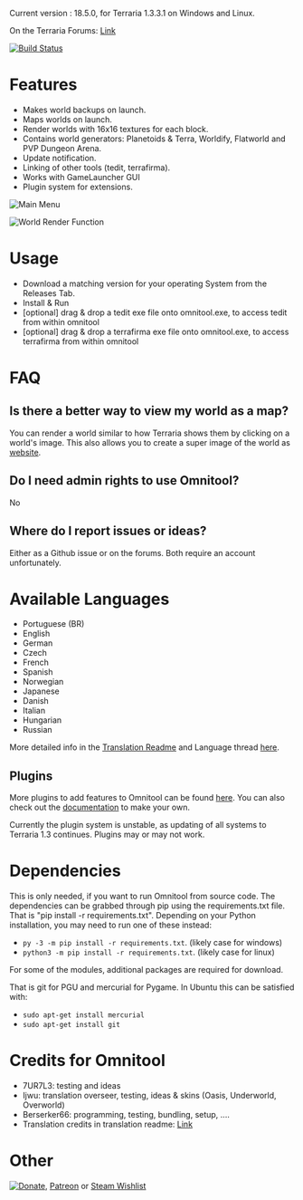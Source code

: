 Current version : 18.5.0, for Terraria 1.3.3.1 on Windows and Linux.

On the Terraria Forums:
[Link](http://forums.terraria.org/index.php?threads/omnitool-world-creation-mapping-backups-and-more.14664/)

[![Build Status](https://travis-ci.org/Berserker66/omnitool.svg?branch=master)](https://travis-ci.org/Berserker66/omnitool)

Features
========
* Makes world backups on launch.
* Maps worlds on launch.
* Render worlds with 16x16 textures for each block.
* Contains world generators: Planetoids & Terra, Worldify, Flatworld and PVP Dungeon Arena.
* Update notification.
* Linking of other tools (tedit, terrafirma).
* Works with GameLauncher GUI
* Plugin system for extensions.

![Main Menu](https://cloud.githubusercontent.com/assets/3189725/9048286/4926664e-3a38-11e5-94a3-78ea5a750c54.png)

![World Render Function](https://cloud.githubusercontent.com/assets/3189725/9121177/f7ad474c-3c80-11e5-8402-1add361a6cf0.png)

Usage
=====

* Download a matching version for your operating System from the Releases Tab.
* Install & Run
* [optional] drag & drop a tedit exe file onto omnitool.exe, to access tedit from within omnitool
* [optional] drag & drop a terrafirma exe file onto omnitool.exe, to access terrafirma from within omnitool

FAQ
===
Is there a better way to view my world as a map?
------------------------------------------------
You can render a world similar to how Terraria shows them by clicking on a world's image.
This also allows you to create a super image of the world as [website](https://dl.dropboxusercontent.com/u/44766482/superimage/index.html).

Do I need admin rights to use Omnitool?
---------------------------------------
No

Where do I report issues or ideas?
---------------------------------------
Either as a Github issue or on the forums. Both require an account unfortunately.

Available Languages
===================

* Portuguese (BR)
* English
* German
* Czech
* French
* Spanish
* Norwegian
* Japanese
* Danish
* Italian
* Hungarian
* Russian

More detailed info in the [Translation Readme](translation.md) and Language thread [here](http://www.terrariaonline.com/threads/omnitool-language-thread.62981/).

Plugins
-------
More plugins to add features to Omnitool can be found [here](http://www.terrariaonline.com/threads/omnitool-plugin-compendium.82677/#post-1625952).
You can also check out the [documentation](http://www.terrariaonline.com/threads/omnitool-plugin-system-documentation.80960/) to make your own.

Currently the plugin system is unstable, as updating of all systems to Terraria 1.3 continues. Plugins may or may not work.

Dependencies
============

This is only needed, if you want to run Omnitool from source code.
The dependencies can be grabbed through pip using the requirements.txt file.
That is "pip install -r requirements.txt".
Depending on your Python installation, you may need to run one of these instead:
* `py -3 -m pip install -r requirements.txt`. (likely case for windows)
* `python3 -m pip install -r requirements.txt`. (likely case for linux)

For some of the modules, additional packages are required for download.

That is git for PGU and mercurial for Pygame.
In Ubuntu this can be satisfied with:
* `sudo apt-get install mercurial`
* `sudo apt-get install git`

Credits for Omnitool
====================
* 7UR7L3: testing and ideas
* Ijwu: translation overseer, testing, ideas & skins (Oasis, Underworld, Overworld)
* Berserker66: programming, testing, bundling, setup, ....
* Translation credits in translation readme: [Link](https://github.com/Berserker66/omnitool/blob/master/translation.md)

Other
=====
[![Donate](https://www.paypalobjects.com/en_US/i/btn/btn_donate_LG.gif)](https://www.paypal.com/cgi-bin/webscr?cmd=_s-xclick&hosted_button_id=JBZM8LFAGDK4N), [Patreon](https://www.patreon.com/Berserker55) or [Steam Wishlist](http://steamcommunity.com/profiles/76561198041949197/wishlist/)
